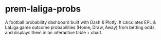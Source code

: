 # prem-laliga-probs
A football probability dashboard built with Dash &amp; Plotly. It calculates EPL &amp; LaLiga game outcome probabilities (Home, Draw, Away) from betting odds and displays them in an interactive table + chart.
